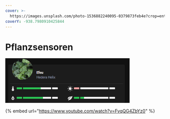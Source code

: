 ```yaml
---
cover: >-
  https://images.unsplash.com/photo-1536882240095-0379873feb4e?crop=entropy&cs=tinysrgb&fm=jpg&ixid=MnwxOTcwMjR8MHwxfHNlYXJjaHw2fHxwbGFudHxlbnwwfHx8fDE2NjI0MDU1Nzc&ixlib=rb-1.2.1&q=80
coverY: -938.7980910425844
---
```


# Pflanzsensoren

![](<../../../.gitbook/assets/image (5) (1) (1).png>)

{% embed url="https://www.youtube.com/watch?v=FvqQG4ZbYz0" %}
